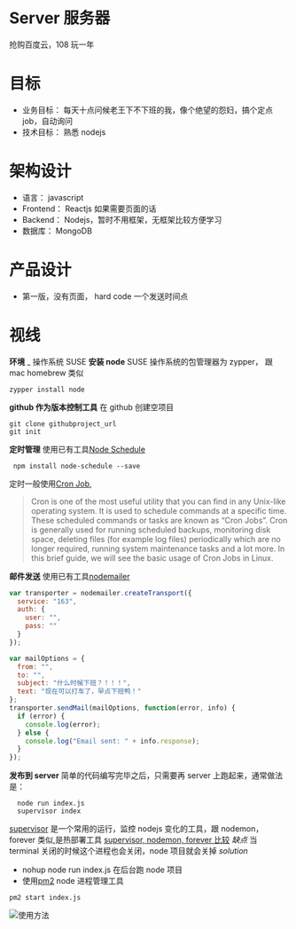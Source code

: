 # Server 服务器

抢购百度云，108 玩一年

# 目标

- 业务目标： 每天十点问候老王下不下班的我，像个绝望的怨妇，搞个定点 job，自动询问
- 技术目标： 熟悉 nodejs

# 架构设计

- 语言： javascript
- Frontend： Reactjs 如果需要页面的话
- Backend： Nodejs，暂时不用框架，无框架比较方便学习
- 数据库： MongoDB

# 产品设计

- 第一版，没有页面， hard code 一个发送时间点

# 视线

**环境**
\_ 操作系统 SUSE
**安装 node**
SUSE 操作系统的包管理器为 zypper， 跟 mac homebrew 类似

```console
zypper install node
```

**github 作为版本控制工具**
在 github 创建空项目

```console
git clone githubproject_url
git init
```

**定时管理**
使用已有工具[Node Schedule](https://www.npmjs.com/package/node-schedule)

```console
 npm install node-schedule --save
```

定时一般使用[Cron Job](https://www.ostechnix.com/a-beginners-guide-to-cron-jobs/),

> Cron is one of the most useful utility that you can find in any Unix-like operating system. It is used to schedule commands at a specific time. These scheduled commands or tasks are known as “Cron Jobs”. Cron is generally used for running scheduled backups, monitoring disk space, deleting files (for example log files) periodically which are no longer required, running system maintenance tasks and a lot more. In this brief guide, we will see the basic usage of Cron Jobs in Linux.

**邮件发送**
使用已有工具[nodemailer](https://github.com/nodemailer/nodemailer)

```javascript
var transporter = nodemailer.createTransport({
  service: "163",
  auth: {
    user: "",
    pass: ""
  }
});

var mailOptions = {
  from: "",
  to: "",
  subject: "什么时候下班？！！！",
  text: "现在可以打车了，早点下班鸭！"
};
transporter.sendMail(mailOptions, function(error, info) {
  if (error) {
    console.log(error);
  } else {
    console.log("Email sent: " + info.response);
  }
});
```

**发布到 server**
简单的代码编写完毕之后，只需要再 server 上跑起来，通常做法是：

```console
  node run index.js
  supervisor index
```

[supervisor](https://www.npmjs.com/package/supervisor) 是一个常用的运行，监控 nodejs 变化的工具，跟 nodemon，forever 类似,是热部署工具
[supervisor, nodemon, forever 比较](https://www.npmtrends.com/forever-vs-nodemon-vs-supervisor)
_缺点_
当 terminal 关闭的时候这个进程也会关闭，node 项目就会关掉
_solution_

- nohup node run index.js 在后台跑 node 项目
- 使用[pm2](http://pm2.keymetrics.io/) node 进程管理工具

```console
pm2 start index.js
```

![使用方法](/Users/aliceliu/Downloads/pm2.png)
